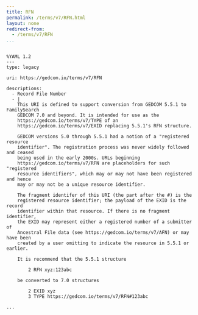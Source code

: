 ```yaml
---
title: RFN
permalink: /terms/v7/RFN.html
layout: none
redirect-from:
  - /terms/v7/RFN
...
```


```

%YAML 1.2
---
type: legacy

uri: https://gedcom.io/terms/v7/RFN

descriptions:
  - Record File Number
  - |
    This URI is defined to support conversion from GEDCOM 5.5.1 to FamilySearch
    GEDCOM 7.0 and beyond. It is intended for use as the 
    https://gedcom.io/terms/v7/TYPE of an 
    https://gedcom.io/terms/v7/EXID replacing 5.5.1's RFN structure.

    GEDCOM versions 5.0 through 5.5.1 had a notion of a "registered resource
    identifier". The registration process was never widely followed and ceased
    being used in the early 2000s. URLs beginning
    https://gedcom.io/terms/v7/RFN are placeholders for such "registered
    resource identifiers", which may or may not have been registered and hence
    may or may not be a unique resource identifier.
    
    The fragment identifer of this URI (the part after the #) is the
    registered resource identifier; the payload of the EXID is the record
    identifier within that resource. If there is no fragment identifier,
    the EXID may represent either a registered number of a submitter of
    Ancestral File data (see https://gedcom.io/terms/v7/AFN) or may have been
    created by a user omitting to indicate the resource in 5.5.1 or earlier.
    
    It is recommend that the 5.5.1 structure
    
        2 RFN xyz:123abc
    
    be converted to 7.0 structures
    
        2 EXID xyz
        3 TYPE https://gedcom.io/terms/v7/RFN#123abc

...

```
